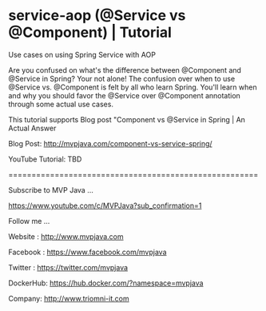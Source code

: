 # service-aop  (@Service vs @Component) | Tutorial
Use cases on using Spring Service with AOP

Are you confused on what's the difference between @Component and @Service in Spring? Your not alone!
The confusion over when to use @Service vs. @Component is felt by all who learn Spring. 
You'll learn when and why you should favor the @Service over @Component annotation through some actual use cases.

This tutorial supports Blog post "Component vs @Service in Spring | An Actual Answer

Blog Post: http://mvpjava.com/component-vs-service-spring/

YouTube Tutorial: TBD

======================================================

Subscribe to MVP Java ...

https://www.youtube.com/c/MVPJava?sub_confirmation=1

Follow me ...

Website  : http://www.mvpjava.com

Facebook : https://www.facebook.com/mvpjava

Twitter  : https://twitter.com/mvpjava

DockerHub: https://hub.docker.com/?namespace=mvpjava

Company: http://www.triomni-it.com
